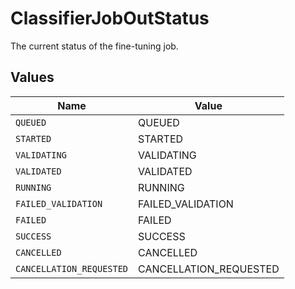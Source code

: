 # ClassifierJobOutStatus

The current status of the fine-tuning job.


## Values

| Name                     | Value                    |
| ------------------------ | ------------------------ |
| `QUEUED`                 | QUEUED                   |
| `STARTED`                | STARTED                  |
| `VALIDATING`             | VALIDATING               |
| `VALIDATED`              | VALIDATED                |
| `RUNNING`                | RUNNING                  |
| `FAILED_VALIDATION`      | FAILED_VALIDATION        |
| `FAILED`                 | FAILED                   |
| `SUCCESS`                | SUCCESS                  |
| `CANCELLED`              | CANCELLED                |
| `CANCELLATION_REQUESTED` | CANCELLATION_REQUESTED   |